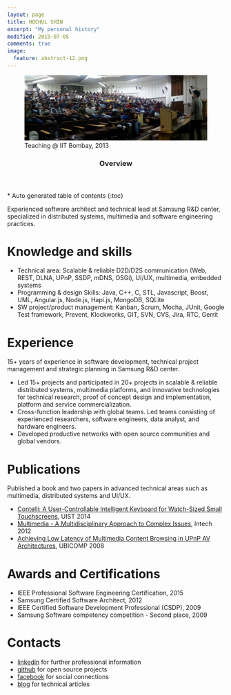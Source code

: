 ```yaml
---
layout: page
title: HOCHUL SHIN
excerpt: "My personal history"
modified: 2015-07-05
comments: true
image:
  feature: abstract-12.png
---
```


<figure>
    <img src="/images/IITBombay.png"></a>
    <figcaption> Teaching @ IIT Bombay, 2013 </figcaption>
</figure>

<section id="table-of-contents" class="toc">
  <header>
    <h3>Overview</h3>
  </header>
<div id="drawer" markdown="1">
*  Auto generated table of contents
{:toc}
</div>
</section><!-- /#table-of-contents -->


Experienced software architect and technical lead at Samsung R&D center, specialized in distributed systems, multimedia and software engineering practices.

# Knowledge and skills #

- Technical area: Scalable & reliable D2D/D2S communication (Web, REST, DLNA, UPnP, SSDP, mDNS, OSGi), UI/UX, multimedia, embedded systems
- Programming & design Skills:  Java, C++, C, STL, Javascript, Boost, UML, Angular.js, Node.js, Hapi.js, MongoDB, SQLite 
- SW project/product management: Kanban, Scrum, Mocha, JUnit, Google Test framework, Prevent, Klockworks, GIT, SVN, CVS, Jira, RTC, Gerrit

# Experience

15+ years of experience in software development, technical project management and strategic planning in Samsung R&D center. 
 
- Led 15+ projects and participated in 20+ projects in scalable & reliable distributed systems, multimedia platforms, and innovative technologies for technical research, proof of concept design and implementation, platform and service commercialization. 
- Cross-function leadership with global teams. Led teams consisting of experienced researchers, software engineers, data analyst, and hardware engineers. 
- Developed productive networks with open source communities and global vendors. 

# Publications

Published a book and two papers in advanced technical areas such as multimedia, distributed systems and UI/UX. 

- [Contelli: A User-Controllable Intelligent Keyboard for Watch-Sized Small Touchscreens](http://www.acm.org/uist/uist2014/), UIST 2014
- [Multimedia - A Multidisciplinary Approach to Complex Issues](http://www.intechopen.com/books/multimedia-a-multidisciplinary-approach-to-complex-issues), Intech 2012 
- [Achieving Low Latency of Multimedia Content Browsing in UPnP AV Architectures](http://ieeexplore.ieee.org), UBICOMP 2008

# Awards and Certifications

- IEEE Professional Software Engineering Certification, 2015
- Samsung Certified Software Architect, 2012
- IEEE Certified Software Development Professional (CSDP), 2009
- Samsung Software competency competition - Second place, 2009 

# Contacts

- [linkedin](https://kr.linkedin.com/in/hochulshin0) for further professional information
- [github](https://github.com/dakoo) for open source projects
- [facebook](https://www.facebook.com/hochul.shin0) for social connections
- [blog](http://hochulshin.com) for technical articles 
